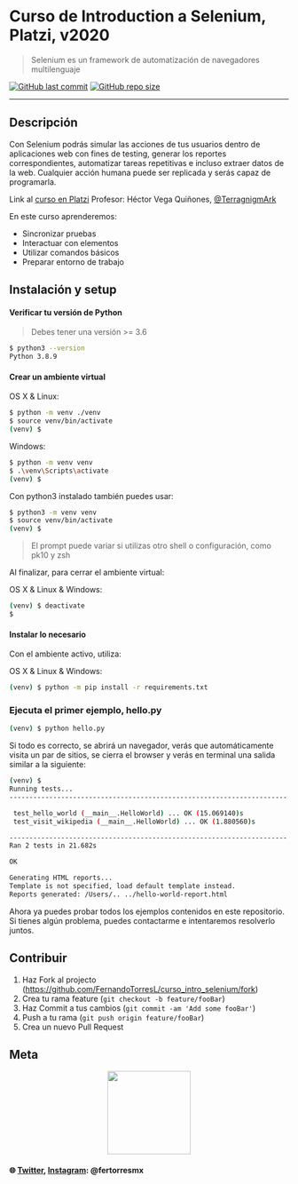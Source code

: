 # Curso de Introduction a Selenium, Platzi, v2020

> Selenium es un framework de automatización de navegadores multilenguaje

<a href="https://github.com/FernandoTorresL/curso_intro_selenium/commits/master" target="_blank">![GitHub last commit](https://img.shields.io/github/last-commit/FernandoTorresL/curso_intro_selenium)</a> <a href="https://github.com/FernandoTorresL/curso_intro_selenium" target="_blank">![GitHub repo size](https://img.shields.io/github/repo-size/FernandoTorresL/curso_intro_selenium)</a>

---

## Descripción


Con Selenium podrás simular las acciones de tus usuarios dentro de aplicaciones web con fines de testing, generar los reportes correspondientes, automatizar tareas repetitivas e incluso extraer datos de la web. Cualquier acción humana puede ser replicada y serás capaz de programarla.

Link al [curso en Platzi](https://platzi.com/cursos/intro-selenium/)
Profesor: Héctor Vega Quiñones, [@TerragnigmArk](https://twitter.com/TerranigmArk)

En este curso aprenderemos:
- Sincronizar pruebas
- Interactuar con elementos
- Utilizar comandos básicos
- Preparar entorno de trabajo

## Instalación y setup

#### Verificar tu versión de Python
> Debes tener una versión >= 3.6
```sh
$ python3 --version
Python 3.8.9
```

#### Crear un ambiente virtual

OS X & Linux:

```sh
$ python -m venv ./venv
$ source venv/bin/activate
(venv) $
```

Windows:

```sh
$ python -m venv venv
$ .\venv\Scripts\activate
(venv) $
```

Con python3 instalado también puedes usar:

```sh
$ python3 -m venv venv
$ source venv/bin/activate
(venv) $
```
> El prompt puede variar si utilizas otro shell o configuración, como pk10 y zsh

Al finalizar, para cerrar el ambiente virtual:

OS X & Linux & Windows:

```sh
(venv) $ deactivate
$
```

#### Instalar lo necesario

Con el ambiente activo, utiliza:

OS X & Linux & Windows:

```sh
(venv) $ python -m pip install -r requirements.txt
```

### Ejecuta el primer ejemplo, hello.py

```sh
(venv) $ python hello.py
```
Si todo es correcto, se abrirá un navegador, verás que automáticamente visita un par de sitios, se cierra el browser y verás en terminal una salida similar a la siguiente:
```sh
(venv) $
Running tests...
----------------------------------------------------------------------

 test_hello_world (__main__.HelloWorld) ... OK (15.069140)s
 test_visit_wikipedia (__main__.HelloWorld) ... OK (1.880560)s

----------------------------------------------------------------------
Ran 2 tests in 21.682s

OK

Generating HTML reports...
Template is not specified, load default template instead.
Reports generated: /Users/.. ../hello-world-report.html
```

Ahora ya puedes probar todos los ejemplos contenidos en este repositorio. Si tienes algún problema, puedes contactarme e intentaremos resolverlo juntos.

## Contribuir

1. Haz Fork al projecto (<https://github.com/FernandoTorresL/curso_intro_selenium/fork>)
2. Crea tu rama feature (`git checkout -b feature/fooBar`)
3. Haz Commit a tus cambios (`git commit -am 'Add some fooBar'`)
4. Push a tu rama (`git push origin feature/fooBar`)
5. Crea un nuevo Pull Request
## Meta

<div align="center">
    <a href="https://fertorresmx.dev/">
      <img height="150em" src="https://raw.githubusercontent.com/FernandoTorresL/FernandoTorresL/main/media/FerTorres-dev1.png">
  </a>
</div>

#### :globe_with_meridians: [Twitter](https://twitter.com/FerTorresMx), [Instagram](https://www.instagram.com/fertorresmx/): @fertorresmx
